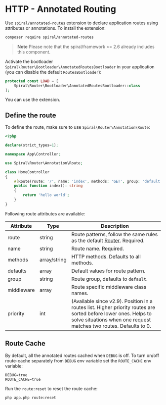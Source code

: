 # HTTP - Annotated Routing
Use `spiral/annotated-routes` extension to declare application routes using attributes or annotations. To install the extension:

```bash
composer require spiral/annotated-routes
```

> **Note**
> Please note that the spiral/framework >= 2.6 already includes this component.

Activate the bootloader `Spiral\Router\Bootloader\AnnotatedRoutesBootloader` in your application (you can disable the default `RoutesBootloader`):

```php
protected const LOAD = [
    Spiral\Router\Bootloader\AnnotatedRoutesBootloader::class
];
```

You can use the extension.

## Define the route
To define the route, make sure to use `Spiral\Router\Annotation\Route`: 

```php
<?php

declare(strict_types=1);

namespace App\Controller;

use Spiral\Router\Annotation\Route;

class HomeController
{
    #[Route(route: '/', name: 'index', methods: 'GET', group: 'default')] 
    public function index(): string
    {
        return 'hello world';
    }
}
```

Following route attributes are available:

Attribute | Type | Description
--- | --- | ---
route | string | Route patterns, follow the same rules as the default [Router](/http/routing.md). Required.
name | string | Route name. Required.
methods | array/string | HTTP methods. Defaults to all methods. 
defaults | array | Default values for route pattern.
group | string | Route group, defaults to `default`.
middleware | array | Route specific middleware class names.
priority | int | (Available since v2.9). Position in a routes list. Higher priority routes are sorted before lower ones. Helps to solve situations when one request matches two routes. Defaults to 0.

## Route Cache
By default, all the annotated routes cached when `DEBUG` is off. To turn on/off route-cache separately from `DEBUG` env variable
set the `ROUTE_CACHE` env variable:

```dotenv
DEBUG=true
ROUTE_CACHE=true
```

Run the `route:reset` to reset the route cache:

```bash
php app.php route:reset
```
